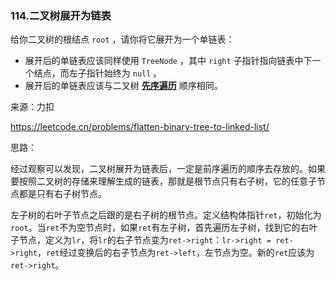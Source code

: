 ### 114.二叉树展开为链表

给你二叉树的根结点 `root` ，请你将它展开为一个单链表：

- 展开后的单链表应该同样使用 `TreeNode` ，其中 `right` 子指针指向链表中下一个结点，而左子指针始终为 `null` 。
- 展开后的单链表应该与二叉树 [**先序遍历**](https://baike.baidu.com/item/先序遍历/6442839?fr=aladdin) 顺序相同。

来源：力扣

https://leetcode.cn/problems/flatten-binary-tree-to-linked-list/



思路：

​	经过观察可以发现，二叉树展开为链表后，一定是前序遍历的顺序去存放的。如果要按照二叉树的存储来理解生成的链表，那就是根节点只有右子树，它的任意子节点都是只有右子树节点。

​	左子树的右叶子节点之后跟的是右子树的根节点。定义结构体指针`ret`，初始化为`root`。当`ret`不为空节点时，如果`ret`有左子树，首先遍历左子树，找到它的右叶子节点，定义为`lr`，将`lr`的右子节点变为`ret->right`：`lr->right = ret->right`，`ret`经过变换后的右子节点为`ret->left`，左节点为空。新的`ret`应该为`ret->right`。

​		